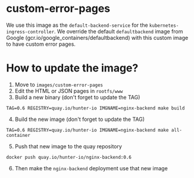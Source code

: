 # custom-error-pages

We use this image as the `default-backend-service` for the `kubernetes-ingress-controller`. We override the default `defaultbackend` image from Google (gcr.io/google_containers/defaultbackend) with this custom image to have custom error pages.

# How to update the image?

1. Move to `images/custom-error-pages`
2. Edit the HTML or JSON pages in `rootfs/www`
3. Build a new binary (don't forget to update the TAG)
```
TAG=0.6 REGISTRY=quay.io/hunter-io IMGNAME=nginx-backend make build
```
4. Build the new image (don't forget to update the TAG)
```
TAG=0.6 REGISTRY=quay.io/hunter-io IMGNAME=nginx-backend make all-container
```
5. Push that new image to the quay repository
```
docker push quay.io/hunter-io/nginx-backend:0.6
```
6. Then make the `nginx-backend` deployment use that new image
